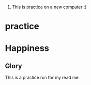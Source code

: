 1. This is practice on a new computer :)
# practice
# Happiness
## Glory

This is a practice run for my read me